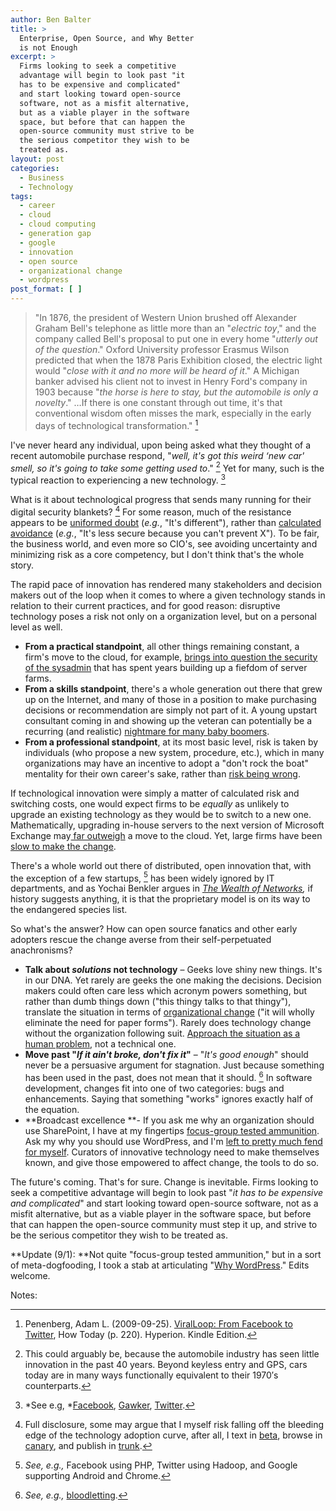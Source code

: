 ```yaml
---
author: Ben Balter
title: >
  Enterprise, Open Source, and Why Better
  is not Enough
excerpt: >
  Firms looking to seek a competitive
  advantage will begin to look past "it
  has to be expensive and complicated"
  and start looking toward open-source
  software, not as a misfit alternative,
  but as a viable player in the software
  space, but before that can happen the
  open-source community must strive to be
  the serious competitor they wish to be
  treated as.
layout: post
categories:
  - Business
  - Technology
tags:
  - career
  - cloud
  - cloud computing
  - generation gap
  - google
  - innovation
  - open source
  - organizational change
  - wordpress
post_format: [ ]
---
```

> "In 1876, the president of Western Union brushed off Alexander Graham Bell's telephone as little more than an "*electric toy*," and the company called Bell's proposal to put one in every home "*utterly out of the question*." Oxford University professor Erasmus Wilson predicted that when the 1878 Paris Exhibition closed, the electric light would "*close with it and no more will be heard of it*." A Michigan banker advised his client not to invest in Henry Ford's company in 1903 because "*the horse is here to stay, but the automobile is only a novelty*." …If there is one constant through out time, it's that conventional wisdom often misses the mark, especially in the early days of technological transformation." [^1]

I've never heard any individual, upon being asked what they thought of a recent automobile purchase respond, "*well, it's got this weird ‘new car' smell, so it's going to take some getting used to*." [^2] Yet for many, such is the typical reaction to experiencing a new technology. [^3]

What is it about technological progress that sends many running for their digital security blankets? [^4] For some reason, much of the resistance appears to be [uniformed doubt][5] (*e.g.*, "It's different"), rather than [calculated avoidance][6] (*e.g.*, "It's less secure because you can't prevent X"). To be fair, the business world, and even more so CIO's, see avoiding uncertainty and minimizing risk as a core competency, but I don't think that's the whole story.

The rapid pace of innovation has rendered many stakeholders and decision makers out of the loop when it comes to where a given technology stands in relation to their current practices, and for good reason: disruptive technology poses a risk not only on a organization level, but on a personal level as well.

*   **From a practical standpoint**, all other things remaining constant, a firm's move to the cloud, for example, [brings into question the security of the sysadmin][7] that has spent years building up a fiefdom of server farms.
*   **From a skills standpoint**, there's a whole generation out there that grew up on the Internet, and many of those in a position to make purchasing decisions or recommendation are simply not part of it. A young upstart consultant coming in and showing up the veteran can potentially be a recurring (and realistic) [nightmare for many baby boomers][8].
*   **From a professional standpoint**, at its most basic level, risk is taken by individuals (who propose a new system, procedure, etc.), which in many organizations may have an incentive to adopt a "don't rock the boat" mentality for their own career's sake, rather than [risk being wrong][9].

If technological innovation were simply a matter of calculated risk and switching costs, one would expect firms to be *equally* as unlikely to upgrade an existing technology as they would be to switch to a new one. Mathematically, upgrading in-house servers to the next version of Microsoft Exchange may[ far outweigh][10] a move to the cloud. Yet, large firms have been [slow to make the change][11].

There's a whole world out there of distributed, open innovation that, with the exception of a few startups, [^5] has been widely ignored by IT departments, and as Yochai Benkler argues in *[The Wealth of Networks][13],* if history suggests anything, it is that the proprietary model is on its way to the endangered species list.

So what's the answer? How can open source fanatics and other early adopters rescue the change averse from their self-perpetuated anachronisms?

*   **Talk about *solutions* not technology** – Geeks love shiny new things. It's in our DNA. Yet rarely are geeks the one making the decisions. Decision makers could often care less which acronym powers something, but rather than dumb things down ("this thingy talks to that thingy"), translate the situation in terms of [organizational change][14] ("it will wholly eliminate the need for paper forms"). Rarely does technology change without the organization following suit. [Approach the situation as a human problem][15], not a technical one.
*   **Move past "*If it ain't broke, don't fix it*"** – "*It's good enough*" should never be a persuasive argument for stagnation. Just because something has been used in the past, does not mean that it should. [^6] </em>In software development, changes fit into one of two categories: bugs and enhancements. Saying that something "works" ignores exactly half of the equation.
*   **Broadcast excellence **- If you ask me why an organization should use SharePoint, I have at my fingertips [focus-group tested ammunition][17]. Ask my why you should use WordPress, and I'm [left to pretty much fend for myself][18].  Curators of innovative technology need to make themselves known, and give those empowered to affect change, the tools to do so.

The future's coming. That's for sure. Change is inevitable. Firms looking to seek a competitive advantage will begin to look past "*it has to be expensive and complicated*" and start looking toward open-source software, not as a misfit alternative, but as a viable player in the software space, but before that can happen the open-source community must step it up, and strive to be the serious competitor they wish to be treated as.

**Update (9/1): **Not quite "focus-group tested ammunition," but in a sort of meta-dogfooding, I took a stab at articulating "[Why WordPress][19]." Edits welcome.

Notes:

[^1]: Penenberg, Adam L. (2009-09-25). [ViralLoop: From Facebook to Twitter][20], How Today (p. 220). Hyperion. Kindle Edition.
[^2]: This could arguably be, because the automobile industry has seen little innovation in the past 40 years. Beyond keyless entry and GPS, cars today are in many ways functionally equivalent to their 1970′s counterparts.
[^3]: *See e.g, *[Facebook][23], [Gawker][24], [Twitter][25].
[^4]: Full disclosure, some may argue that I myself risk falling off the bleeding edge of the technology adoption curve, after all, I text in [beta][27], browse in [canary][28], and publish in [trunk][29].
[^5]: *See, e.g.,* Facebook using PHP, Twitter using Hadoop, and Google supporting Android and Chrome.
[^6]: *See, e.g.,* [bloodletting][32].

[5]: http://opensource.sys-con.com/node/692407
[6]: http://www.infoworld.com/article/2652198/security/gartner--seven-cloud-computing-security-risks.html
[7]: http://searchnetworking.techtarget.com/news/1381193/IT-job-security-fears-over-cloud-computing-Network-jobs-still-vital
[8]: http://www.lexjansen.com/pharmasug/2000/techtech/tt16.pdf
[9]: http://en.wikipedia.org/wiki/Betamax
[10]: http://www.google.com/apps/intl/en/business/messaging_value.html
[11]: http://googleenterprise.blogspot.com/2009/07/paving-road-to-apps-adoption-in-large.html
[13]: http://www.amazon.com/Wealth-Networks-Production-Transforms-Markets/dp/0300110561
[14]: http://www.mindtools.com/pages/article/newPPM_82.htm
[15]: http://www.amazon.com/Solution-Selling-Creating-Difficult-Markets/dp/0786303158
[17]: http://sharepoint.microsoft.com/en-us/product/benefits/Pages/default.aspx
[18]: https://encrypted.google.com/webhp?oei=4HNeTqaVEsb50gGCldE7#sclient=psy&hl=en&newwindow=1&site=webhp&source=hp&q=Why+Wordpress%3F+site%3Awordpress.org&pbx=1&oq=Why+Wordpress%3F+site:wordpress.org&aq=f&aqi=&aql=&gs_sm=e&gs_upl=3748l3748l0l4002l1l1l0l0l0l0l128l128l0.1l1l0&qscrl=1&bav=on.2,or.r_gc.r_pw.&fp=4bf87fb63526ad5b&biw=1123&bih=733
[19]: http://ben.balter.com/2011/09/01/why-wordpress/
[20]: http://www.amazon.com/Viral-Loop-Facebook-Businesses-Themselves/dp/1401323499
[23]: http://www.petitiononline.com/ada4305/petition.html
[24]: http://thenextweb.com/media/2011/02/08/whats-wrong-with-gawkers-redesign/
[25]: http://www.businessweek.com/magazine/content/10_40/b4197036693152.htm
[27]: http://developer.apple.com/
[28]: http://tools.google.com/dlpage/chromesxs
[29]: http://wordpress.org/download/svn/
[32]: http://en.wikipedia.org/wiki/Bloodletting
